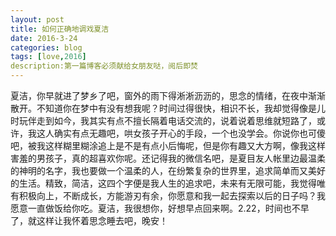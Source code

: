 ```yaml
---
layout: post
title: 如何正确地调戏夏洁
date: 2016-3-24
categories: blog
tags: [love,2016]
description:第一篇博客必须献给女朋友哒，阅后即焚
---
```


夏洁，你早就进了梦乡了吧，窗外的雨下得淅淅沥沥的，思念的情绪，在夜中渐渐散开。不知道你在梦中有没有想我呢？时间过得很快，相识不长，我却觉得像是儿时玩伴走到如今，我其实有点不擅长隔着电话交流的，说着说着思维就短路了，或许，我这人确实有点无趣吧，哄女孩子开心的手段，一个也没学会。你说你也可傻吧，被我这样糊里糊涂追上是不是有点小后悔呢，但是你有趣又大方啊，像我这样害羞的男孩子，真的超喜欢你呢。还记得我的微信名吧，是夏目友人帐里边最温柔的神明的名字，我也要做一个温柔的人，在纷繁复杂的世界里，追求简单而又美好的生活。精致，简洁，这四个字便是我人生的追求吧，未来有无限可能，我觉得唯有积极向上，不断成长，方能游刃有余，你愿意和我一起去探索以后的日子吗？我愿意一直做饭给你吃。夏洁，我很想你，好想早点回来啊。2.22，时间也不早了，就这样让我怀着思念睡去吧，晚安！ 
